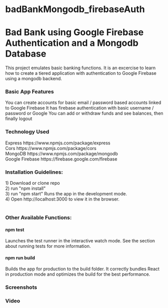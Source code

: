 # badBankMongodb_firebaseAuth

<h1>Bad Bank using Google Firebase Authentication and a Mongodb Database</h1>
This project emulates basic banking functions. It is an excercise to learn how to create a tiered application with authentication to Google Firebase using a mongodb backend.

<h3>Basic App Features</h3>
You can create accounts for basic email / password based accounts linked to Google Firebase
It has firebase authentication with basic username / password or Google
You can add or withdraw funds and see balances, then finally logout

<h3>Technology Used</h3>
Express https://www.npmjs.com/package/express
<br>
Cors https://www.npmjs.com/package/cors
<br>
MongoDB https://www.npmjs.com/package/mongodb
<br>
Google Firebase https://firebase.google.com/firebase
<br>

<h3>Installation Guidelines:</h3>
1) Download or clone repo <br>
2) run "npm install"  <br>
3) run "npm start" Runs the app in the development mode. <br>
4) Open http://localhost:3000 to view it in the browser. <br>
<br>
<h3>Other Available Functions:</h3>
<h4>npm test</h4>
Launches the test runner in the interactive watch mode.
See the section about running tests for more information.
<br>
<h4>npm run build</h4>
Builds the app for production to the build folder.
It correctly bundles React in production mode and optimizes the build for the best performance.
<h3>Screenshots</h3>


<h3>Video</h3>

